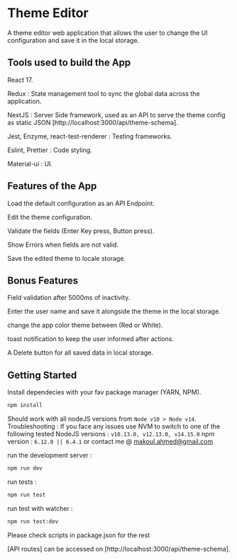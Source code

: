 # Theme Editor

A theme editor web application that allows the user to change the UI configuration and save it in the local storage.

## Tools used to build the App

React 17.

Redux : State management tool to sync the global data across the application.

NextJS : Server Side framework, used as an API to serve the theme config as static JSON [http://localhost:3000/api/theme-schema].

Jest, Enzyme, react-test-renderer : Testing frameworks.

Eslint, Prettier : Code styling.

Material-ui : UI.

## Features of the App

Load the default configuration as an API Endpoint.

Edit the theme configuration.

Validate the fields (Enter Key press, Button press).

Show Errors when fields are not valid.

Save the edited theme to locale storage.

## Bonus Features

Field validation after 5000ms of inactivity.

Enter the user name and save it alongside the theme in the local storage.

change the app color theme between (Red or White).

toast notification to keep the user informed after actions.

A Delete button for all saved data in local storage.

## Getting Started

Install dependecies with your fav package manager (YARN, NPM).

```bash
npm install

```
Should work with all nodeJS versions from ```Node v10 > Node v14```.
Troubleshooting : If you face any issues use NVM to switch to one of the following tested NodeJS versions : ```v10.13.0, v12.13.0, v14.15.0```
npm version : ```6.12.0 || 6.4.1```
or contact me @ makoul.ahmed@gmail.com

run the development server :

```bash
npm run dev

```

run tests :

```bash
npm run test

```

run test with watcher :

```bash
npm run test:dev

```
Please check scripts in package.json for the rest

[API routes] can be accessed on [http://localhost:3000/api/theme-schema].
